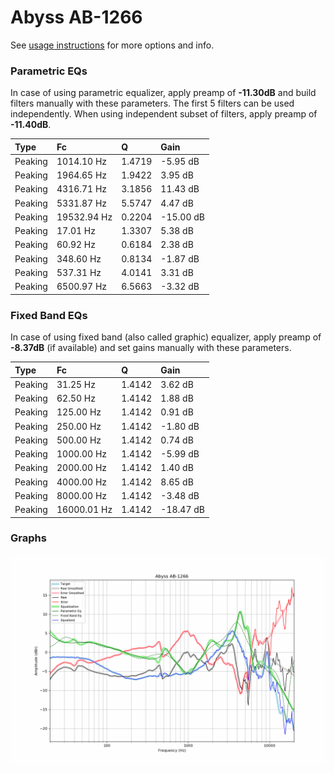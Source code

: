 # Abyss AB-1266
See [usage instructions](https://github.com/jaakkopasanen/AutoEq#usage) for more options and info.

### Parametric EQs
In case of using parametric equalizer, apply preamp of **-11.30dB** and build filters manually
with these parameters. The first 5 filters can be used independently.
When using independent subset of filters, apply preamp of **-11.40dB**.

| Type    | Fc          |      Q | Gain      |
|:--------|:------------|:-------|:----------|
| Peaking | 1014.10 Hz  | 1.4719 | -5.95 dB  |
| Peaking | 1964.65 Hz  | 1.9422 | 3.95 dB   |
| Peaking | 4316.71 Hz  | 3.1856 | 11.43 dB  |
| Peaking | 5331.87 Hz  | 5.5747 | 4.47 dB   |
| Peaking | 19532.94 Hz | 0.2204 | -15.00 dB |
| Peaking | 17.01 Hz    | 1.3307 | 5.38 dB   |
| Peaking | 60.92 Hz    | 0.6184 | 2.38 dB   |
| Peaking | 348.60 Hz   | 0.8134 | -1.87 dB  |
| Peaking | 537.31 Hz   | 4.0141 | 3.31 dB   |
| Peaking | 6500.97 Hz  | 6.5663 | -3.32 dB  |

### Fixed Band EQs
In case of using fixed band (also called graphic) equalizer, apply preamp of **-8.37dB**
(if available) and set gains manually with these parameters.

| Type    | Fc          |      Q | Gain      |
|:--------|:------------|:-------|:----------|
| Peaking | 31.25 Hz    | 1.4142 | 3.62 dB   |
| Peaking | 62.50 Hz    | 1.4142 | 1.88 dB   |
| Peaking | 125.00 Hz   | 1.4142 | 0.91 dB   |
| Peaking | 250.00 Hz   | 1.4142 | -1.80 dB  |
| Peaking | 500.00 Hz   | 1.4142 | 0.74 dB   |
| Peaking | 1000.00 Hz  | 1.4142 | -5.99 dB  |
| Peaking | 2000.00 Hz  | 1.4142 | 1.40 dB   |
| Peaking | 4000.00 Hz  | 1.4142 | 8.65 dB   |
| Peaking | 8000.00 Hz  | 1.4142 | -3.48 dB  |
| Peaking | 16000.01 Hz | 1.4142 | -18.47 dB |

### Graphs
![](./Abyss%20AB-1266.png)